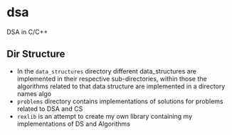 # dsa
DSA in C/C++

## Dir Structure
- In the `data_structures` directory different data_structures are implemented in their respective sub-directories, within those the algorithms related to that data structure are implemented in a directory names algo
- `problems` directory contains implementations of solutions for problems related to DSA and CS
- `rexlib` is an attempt to create my own library containing my implementations of DS and Algorithms
